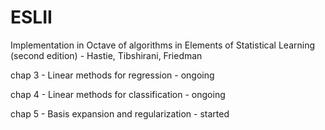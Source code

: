 # ESLII
Implementation in Octave of algorithms in Elements of Statistical Learning (second edition) - Hastie, Tibshirani, Friedman


chap 3 - Linear methods for regression - ongoing

chap 4 - Linear methods for classification - ongoing

chap 5 - Basis expansion and regularization - started

